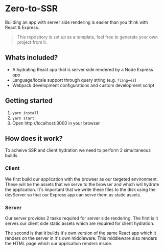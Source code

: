 # Zero-to-SSR

Building an app with server side rendering is easier than you think with React & Express.

> This repository is set up as a template, feel free to generate your own project from it.

## Whats included?

- A hydrating React app that is server side rendered by a Node Express app
- Language/locale support through query string (e.g. `?lang=es`)
- Webpack development configurations and custom development script

## Getting started

1. `yarn install`
2. `yarn start`
3. Open http://localhost:3000 in your browser

## How does it work?

To acheive SSR and client hydration we need to perform 2 simultaneous builds.

### Client

We first build our application with the browser as our targeted environment. These will be the assets that we serve to the browser and which will hydrate the application. It's important that we write these files to the disk using the devServer so that our Express app can serve them as static assets.

### Server

Our server provides 2 tasks required for server side rendering. The first is it serves our client side static assets which are required for client hydration.

The second is that it builds it's own version of the same React app which it renders on the server in it's own middleware. This middleware also renders the HTML page which our application renders inside.

